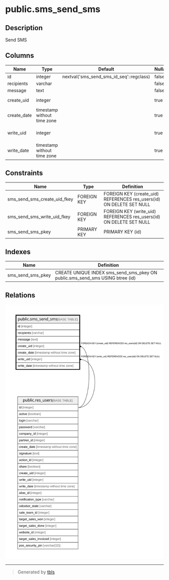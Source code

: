 # public.sms_send_sms

## Description

Send SMS

## Columns

| Name | Type | Default | Nullable | Children | Parents | Comment |
| ---- | ---- | ------- | -------- | -------- | ------- | ------- |
| id | integer | nextval('sms_send_sms_id_seq'::regclass) | false |  |  |  |
| recipients | varchar |  | false |  |  | Recipients |
| message | text |  | false |  |  | Message |
| create_uid | integer |  | true |  | [public.res_users](public.res_users.md) | Created by |
| create_date | timestamp without time zone |  | true |  |  | Created on |
| write_uid | integer |  | true |  | [public.res_users](public.res_users.md) | Last Updated by |
| write_date | timestamp without time zone |  | true |  |  | Last Updated on |

## Constraints

| Name | Type | Definition |
| ---- | ---- | ---------- |
| sms_send_sms_create_uid_fkey | FOREIGN KEY | FOREIGN KEY (create_uid) REFERENCES res_users(id) ON DELETE SET NULL |
| sms_send_sms_write_uid_fkey | FOREIGN KEY | FOREIGN KEY (write_uid) REFERENCES res_users(id) ON DELETE SET NULL |
| sms_send_sms_pkey | PRIMARY KEY | PRIMARY KEY (id) |

## Indexes

| Name | Definition |
| ---- | ---------- |
| sms_send_sms_pkey | CREATE UNIQUE INDEX sms_send_sms_pkey ON public.sms_send_sms USING btree (id) |

## Relations

![er](public.sms_send_sms.svg)

---

> Generated by [tbls](https://github.com/k1LoW/tbls)
